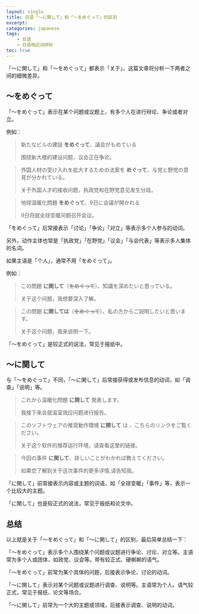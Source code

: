 ```yaml
---
layout: single
title: 日语「～に関して」和「～をめぐって」的区别
excerpt:
categories: japanese
tags:
    - 日语
    - 日语相近词辨析
toc: true
---
```


「～に関して」和「～をめぐって」都表示「关于」，这篇文章将分析一下两者之间的细微差异。

## ～をめぐって

「～をめぐって」表示在某个问题或议题上，有多个人在进行辩论、争论或者对立。

例如：

> 新たなビルの建設 **をめぐって**、議会がもめている
>
> 围绕新大楼的建设问题，议会正在争论。

> 外国人材の受け入れを拡大するための法案を **めぐって**、与党と野党の意見が分かれている。
>
> 关于外国人才的接收问题，执政党和在野党意见发生分歧。

> 地球温暖化問題 **をめぐって**、9日に会議が開かれる
>
> 9日将就全球变暖问题召开会议。

「をめぐって」后常接表示「讨论」「争论」「对立」等表示多个人参与的动词。

另外，动作主体也常是「执政党」「在野党」「议会」「与会代表」等表示多人集体的名词。

如果主语是「个人」，通常不用「をめぐって」。

例如：

> この問題 **に関して**（~~をめぐって~~）、知識を深めたいと思っている。
>
> 关于这个问题，我想要深入了解。

> この問題 **に関しては**（~~をめぐって~~）、私の方からご説明したいと思います。
>
> 关于这个问题，我来说明一下。

「～をめぐって」是较正式的说法，常见于报纸中。

## ～に関して

与「～をめぐって」不同，「～に関して」后常接获得或发布信息的动词，如「调查」「说明」等。

> これから温暖化問題 **に関して** 発表します。
>
> 我接下来会就温室效应问题进行报告。

> このソフトウェアの推奨動作環境 **に関して** は 、こちらのリンクをご覧ください。
> 
> 关于这个软件的推荐运行环境，请查看这里的链接。

> 今回の事件 **に関して**、詳しいことがわかれば教えてください。
>
> 如果您了解到关于这次事件的更多详情,请告知我。

「に関して」前常接表示内容或主题的词语，如「全球变暖」「事件」等，表示一个比较大的主题。

「に関して」也是较正式的说法，常见于报纸和论文中。

## 总结

以上就是关于「～をめぐって」和「～に関して」的区别，最后简单总结一下：

「～をめぐって」表示多个人围绕某个问题或议题进行争论、讨论、对立等。主语常为多个人或团体，如政党、议会等。带有较正式、硬梆梆的语气。

「～をめぐって」前常为某个具体的问题，后接表示争论、讨论的动词。

「～に関して」表示对某个问题或议题进行调查、说明等。主语常为个人。语气较正式，常见于报纸、论文等场合。

「～に関して」前常为一个大的主题或领域，后接表示调查、说明的动词。
